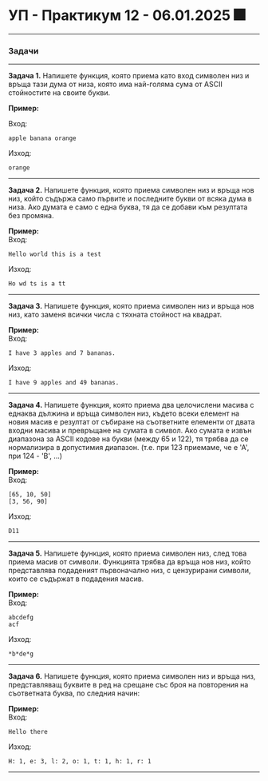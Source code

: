 
# УП - Практикум 12 - 06.01.2025 🎆

---

### Задачи

---

**Задача 1.**  Напишете функция, която приема като вход символен низ и връща тази дума от низа, която има най-голяма сума от ASCII стойностите на своите букви.

**Пример:**  

Вход:
```
apple banana orange
```
Изход:
```
orange
```

---

**Задача 2.**  Напишете функция, която приема символен низ и връща нов низ, който съдържа само първите и последните букви от всяка дума в низа. Ако думата е само с една буква, тя да се добави към резултата без промяна.

**Пример:**  
Вход:
```
Hello world this is a test
```
Изход:
```
Ho wd ts is a tt
```
---

**Задача 3.**  Напишете функция, която приема символен низ и връща нов низ, като заменя всички числа с тяхната стойност на квадрат.

**Пример:**  
Вход:
```
I have 3 apples and 7 bananas.
```
Изход:
```
I have 9 apples and 49 bananas.
```

---

**Задача 4.** Напишете функция, която приема два целочислени масива с еднаква дължина и връща символен низ, където всеки елемент на новия масив е резултат от събиране на съответните елементи от двата входни масива и превръщане на сумата в символ. Ако сумата е извън диапазона за ASCII кодове на букви (между 65 и 122), тя трябва да се нормализира в допустимия диапазон. (т.е. при 123 приемаме, че е 'А', при 124 - 'B', ...)

**Пример:**  
Вход:
```
[65, 10, 50] 
[3, 56, 90]
```
Изход:
```
D11
```

---

**Задача 5.**  Напишете функция, която приема символен низ, след това приема масив от символи. Функцията трябва да връща нов низ, който представлява подаденият първоначално низ, с цензурирани символи, които се съдържат в подадения масив.

**Пример:**  
Вход:
```
abcdefg
acf
```
Изход:
```
*b*de*g
```

---

**Задача 6.**  Напишете функция, която приема символен низ и връща низ, представляващ буквите в ред на срещане със броя на повторения на съответната буква, по следния начин:

**Пример:**  
Вход:
```
Hello there
```
Изход:
```
H: 1, e: 3, l: 2, o: 1, t: 1, h: 1, r: 1
```
---